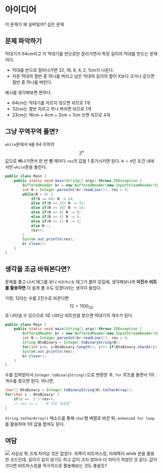 # 아이디어
이 문제가 왜 실버일까? 싶은 문제

## 문제 파악하기
막대기가 64cm이고 이 막대기를 반으로만 잘라가면서 특정 길이의 막대를 만드는 문제이다.
- 막대를 반으로 잘라나가면 32, 16, 8, 4, 2, 1cm가 나온다.
- 자른 막대의 절반 중 하나를 버리고 남은 막대의 길이의 합이 X보다 크거나 같으면 절반 중 하나를 버린다.

예시를 생각해보면 편하다.
- 64cm는 막대기를 자르지 않으면 되므로 1개
- 32cm는 절반 자르고 하나 버리면 되므로 1개
- 23cm는 16cm + 4cm + 2cm + 1cm 쓰면 되므로 4개

## 그냥 꾸역꾸역 풀면?

`while`문에서 `N`을 64 이하의 $$2^n$$ 값으로 빼나가면서 한 번 뺄 때마다 `res`의 값을 1 증가시키면 된다. `N > 0`인 조건 내에서만 `while`문을 돌린다.

```JAVA
public class Main {
    public static void main(String[] args) throws IOException {
        BufferedReader br = new BufferedReader(new InputStreamReader(System.in));
        int N = Integer.parseInt(br.readLine()), res = 0;
        while(N > 0) {
            if(N == 64) N -= 64;
            else if(N >= 32) N -= 32;
            else if(N >= 16) N -= 16;
            else if(N >= 8) N -= 8;
            else if(N >= 4) N -= 4;
            else if(N >= 2) N -= 2;
            else N--;
            res++;
        }
        System.out.println(res);
        br.close();
    }
}
```


## 생각을 조금 바꿔본다면?
문제를 풀고 나서 태그를 보니 `비트마스킹` 태그가 붙어 있길래, 생각해보니까 **이진수 비트를 활용하면** 더 쉽게 풀 수도 있겠다라는 생각이 들었다.

가령, 12라는 수를 2진수로 바꾼다면 $$12 = 1100_{(2)}$$로 나타낼 수 있으므로 1로 나타난 비트만을 찾으면 막대기의 개수가 된다.

```JAVA
public class Main {
    public static void main(String[] args) throws IOException {
        BufferedReader br = new BufferedReader(new InputStreamReader(System.in));
        int N = Integer.parseInt(br.readLine()), res = 0;
        String NtoBinary = Integer.toBinaryString(N);
        for(int i=0; i<NtoBinary.length(); i++) if(NtoBinary.charAt(i) == '1') res++;
        System.out.println(res);
        br.close();
    }
}
```

수를 입력받아서 `Integer.toBinaryString()`으로 변환한 후, `for` 루프를 돌면서 1의 개수를 찾으면 된다. 아니면,

```JAVA
char[] NtoBinary = Integer.toBinaryString(N).toCharArray();
for(char c : NtoBinary) {
	if(c == '1') res++;
    // res += c - '0'과도 동일함
}
```

`String.toCharArray()` 메소드를 통해 `char`형 배열로 바꾼 뒤, `enhenced for loop`를 활용하여 1의 값을 합쳐도 된다.

## 여담
![](https://velog.velcdn.com/images/aoi-aoba/post/209301ca-88d0-40b6-bcc5-b9efb93a56f9/image.png)
사실상 뭐 크게 차이날 것은 없었다. 위쪽이 비트마스킹, 아래쪽이 while 문을 활용한 코드인데, 길이가 길지 않기도 하고 값이 크지 않아서 더 차이가 적었던 것 같다. 값이 크다면 비트마스킹을 적극적으로 활용해보는 것도 좋을듯?
